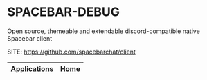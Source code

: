 # SPACEBAR-DEBUG

 Open source, themeable and extendable discord-compatible native Spacebar client

 SITE: https://github.com/spacebarchat/client

 | [Applications](https://portable-linux-apps.github.io/apps.html) | [Home](https://portable-linux-apps.github.io)
 | --- | --- |
